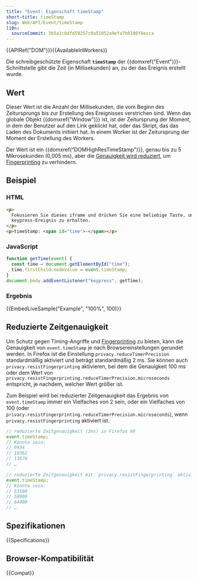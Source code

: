 ```yaml
---
title: "Event: Eigenschaft timeStamp"
short-title: timeStamp
slug: Web/API/Event/timeStamp
l10n:
  sourceCommit: 3b5a1c0dfd59257c0a51052a9efa7b0108f8ecca
---
```


{{APIRef("DOM")}}{{AvailableInWorkers}}

Die schreibgeschützte Eigenschaft **`timeStamp`** der {{domxref("Event")}}-Schnittstelle gibt die Zeit (in Millisekunden) an, zu der das Ereignis erstellt wurde.

## Wert

Dieser Wert ist die Anzahl der Millisekunden, die vom Beginn des Zeitursprungs bis zur Erstellung des Ereignisses verstrichen sind.
Wenn das globale Objekt {{domxref("Window")}} ist, ist der Zeitursprung der Moment, in dem der Benutzer auf den Link geklickt hat, oder das Skript, das das Laden des Dokuments initiiert hat.
In einem Worker ist der Zeitursprung der Moment der Erstellung des Workers.

Der Wert ist ein {{domxref("DOMHighResTimeStamp")}}, genau bis zu 5 Mikrosekunden (0,005 ms), aber die [Genauigkeit wird reduziert](#reduzierte_zeitgenauigkeit), um [Fingerprinting](/de/docs/Glossary/Fingerprinting) zu verhindern.

## Beispiel

### HTML

```html
<p>
  Fokusieren Sie dieses iframe und drücken Sie eine beliebige Taste, um den aktuellen Zeitstempel für das
  keypress-Ereignis zu erhalten.
</p>
<p>timeStamp: <span id="time">-</span></p>
```

### JavaScript

```js
function getTime(event) {
  const time = document.getElementById("time");
  time.firstChild.nodeValue = event.timeStamp;
}
document.body.addEventListener("keypress", getTime);
```

### Ergebnis

{{EmbedLiveSample("Example", "100%", 100)}}

## Reduzierte Zeitgenauigkeit

Um Schutz gegen Timing-Angriffe und [Fingerprinting](/de/docs/Glossary/Fingerprinting) zu bieten, kann die Genauigkeit von `event.timeStamp` je nach Browsereinstellungen gerundet werden. In Firefox ist die Einstellung `privacy.reduceTimerPrecision` standardmäßig aktiviert und beträgt standardmäßig 2 ms. Sie können auch `privacy.resistFingerprinting` aktivieren, bei dem die Genauigkeit 100 ms oder dem Wert von `privacy.resistFingerprinting.reduceTimerPrecision.microseconds` entspricht, je nachdem, welcher Wert größer ist.

Zum Beispiel wird bei reduzierter Zeitgenauigkeit das Ergebnis von `event.timeStamp` immer ein Vielfaches von 2 sein, oder ein Vielfaches von 100 (oder `privacy.resistFingerprinting.reduceTimerPrecision.microseconds`), wenn `privacy.resistFingerprinting` aktiviert ist.

```js
// reduzierte Zeitgenauigkeit (2ms) in Firefox 60
event.timeStamp;
// Könnte sein:
// 9934
// 10362
// 11670
// …

// reduzierte Zeitgenauigkeit mit `privacy.resistFingerprinting` aktiviert
event.timeStamp;
// Könnte sein:
// 53500
// 58900
// 64400
// …
```

## Spezifikationen

{{Specifications}}

## Browser-Kompatibilität

{{Compat}}
